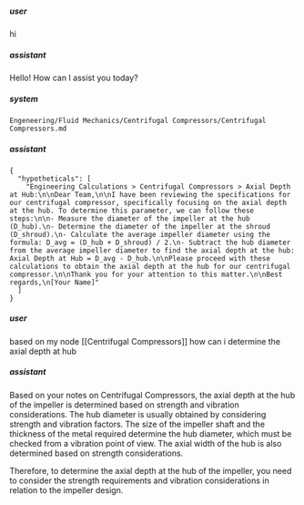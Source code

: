 ##### user
hi


##### assistant
Hello! How can I assist you today?


##### system
```sc-context
Engeneering/Fluid Mechanics/Centrifugal Compressors/Centrifugal Compressors.md
```


##### assistant
```look_up_notes
{
  "hypotheticals": [
    "Engineering Calculations > Centrifugal Compressors > Axial Depth at Hub:\n\nDear Team,\n\nI have been reviewing the specifications for our centrifugal compressor, specifically focusing on the axial depth at the hub. To determine this parameter, we can follow these steps:\n\n- Measure the diameter of the impeller at the hub (D_hub).\n- Determine the diameter of the impeller at the shroud (D_shroud).\n- Calculate the average impeller diameter using the formula: D_avg = (D_hub + D_shroud) / 2.\n- Subtract the hub diameter from the average impeller diameter to find the axial depth at the hub: Axial Depth at Hub = D_avg - D_hub.\n\nPlease proceed with these calculations to obtain the axial depth at the hub for our centrifugal compressor.\n\nThank you for your attention to this matter.\n\nBest regards,\n[Your Name]"
  ]
}
```

##### user
based on my node [[Centrifugal Compressors]] 
   how can i determine the axial depth at hub


##### assistant
Based on your notes on Centrifugal Compressors, the axial depth at the hub of the impeller is determined based on strength and vibration considerations. The hub diameter is usually obtained by considering strength and vibration factors. The size of the impeller shaft and the thickness of the metal required determine the hub diameter, which must be checked from a vibration point of view. The axial width of the hub is also determined based on strength considerations. 

Therefore, to determine the axial depth at the hub of the impeller, you need to consider the strength requirements and vibration considerations in relation to the impeller design.